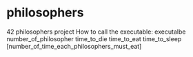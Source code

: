 # philosophers
42 philosophers project
How to call the executable:
executalbe number_of_philosopher time_to_die time_to_eat time_to_sleep [number_of_time_each_philosophers_must_eat]